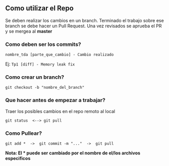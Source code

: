 ## Como utilizar el Repo

Se deben realizar los cambios en un branch. Terminado el trabajo sobre ese branch se debe hacer un Pull Request.
Una vez revisados se aprueba el PR y se mergea al **master**

### Como deben ser los commits?
 `nombre_tda [parte_que_cambio] - Cambio realizado`

Ej:
	`Tp1 [diff] - Memory leak fix`

### Como crear un branch?

    git checkout -b "nombre_del_branch"

### Que hacer antes de empezar a trabajar?
Traer los posibles cambios en el repo remoto al local

	git status  <--> git pull

### Como Pullear?
	git add *  ->  git commit -m "..."  ->  git pull


**Nota: El * puede ser cambiado por el nombre de el/los archivos especificos**
